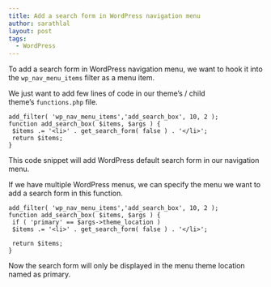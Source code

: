 ```yaml
---
title: Add a search form in WordPress navigation menu
author: sarathlal
layout: post
tags:
  - WordPress
---
```

To add a search form in WordPress navigation menu, we want to hook it into the `wp_nav_menu_items` filter as a menu item.

We just want to add few lines of code in our theme&#8217;s / child theme&#8217;s `functions.php` file.

    add_filter( 'wp_nav_menu_items','add_search_box', 10, 2 );
    function add_search_box( $items, $args ) {
     $items .= '<li>' . get_search_form( false ) . '</li>';
     return $items;
    }

This code snippet will add WordPress default search form in our navigation menu.

If we have multiple WordPress menus, we can specify the menu we want to add a search form in this function.

    add_filter( 'wp_nav_menu_items','add_search_box', 10, 2 );
    function add_search_box( $items, $args ) {
     if ( 'primary' == $args->theme_location )
     $items .= '<li>' . get_search_form( false ) . '</li>';
    
     return $items;
    }

Now the search form will only be displayed in the menu theme location named as primary.
